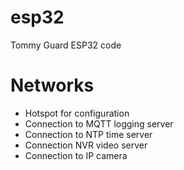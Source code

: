 # esp32
Tommy Guard ESP32 code
# Networks
- Hotspot for configuration
- Connection to MQTT logging server
- Connection to NTP time server
- Connection NVR video server
- Connection to IP camera
  
